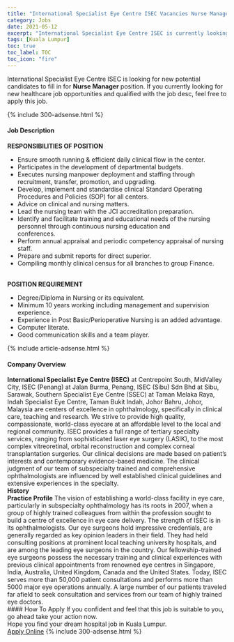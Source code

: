 ```yaml
---
title: "International Specialist Eye Centre ISEC Vacancies Nurse Manager" 
category: Jobs 
date: 2021-05-12 
excerpt: "International Specialist Eye Centre ISEC is currently looking for suitable person to fill in the Nurse Manager which positioned at Kuala Lumpur" 
tags: [Kuala Lumpur] 
toc: true 
toc_label: TOC 
toc_icon: "fire" 
--- 
```


<p>International Specialist Eye Centre ISEC is looking for new potential candidates to fill in for <b>Nurse Manager</b> position. If you currently looking for new healthcare job opportunities and qualified with the job desc, feel free to apply this job.
</p>{% include 300-adsense.html %} 
<div><div><h4>Job Description</h4></div><div><div><span><div><div><div><strong>RESPONSIBILITIES OF POSITION&#160;</strong></div><ul><li>Ensure smooth running &amp; efficient daily clinical flow in the center.</li><li>Participates in the development of departmental budgets.&#160;&#160;&#160;&#160;&#160;&#160;&#160;&#160;&#160;&#160;</li><li>Executes nursing manpower deployment and staffing through recruitment, transfer, promotion, and upgrading.&#160;&#160;</li><li>Develop, implement and standardise clinical Standard Operating Procedures and Policies (SOP) for all centers.</li><li>Advice on clinical and nursing matters.</li><li>Lead the nursing team with the JCI accreditation preparation.</li><li>Identify and facilitate training and educational needs of the nursing personnel through continuous nursing education and conferences.&#160;&#160;&#160;&#160;&#160;&#160;&#160;&#160;&#160;&#160;&#160;&#160;&#160;&#160;</li><li>Perform annual appraisal and periodic competency appraisal of nursing staff.&#160;&#160;&#160;&#160;&#160;&#160;</li><li>Prepare and submit reports for direct superior.</li><li>Compiling monthly clinical census for all branches to group Finance.</li></ul><div><br><strong>POSITION REQUIREMENT</strong></div><ul><li>Degree/Diploma in Nursing or its equivalent.</li><li>Minimum 10 years working including management and supervision experience.</li><li>Experience in Post Basic/Perioperative Nursing is an added advantage.&#160;&#160;</li><li>Computer literate.</li><li>Good communication skills and a team player.&#160;&#160;&#160;&#160;&#160;&#160;&#160;&#160;&#160;&#160;&#160;&#160;&#160;&#160;&#160;&#160;&#160;&#160;&#160;&#160;&#160;&#160;&#160;&#160;&#160;&#160;&#160;&#160;&#160;&#160;&#160;</li></ul></div></div></span></div></div></div> 
{% include article-adsense.html %} 
<div><div><h4>Company Overview</h4></div><div><div><span><div><div>
<div><strong>International Specialist Eye Centre (ISEC)</strong> at Centrepoint South,&#160;MidValley City, ISEC (Penang) at Jalan Burma, Penang, ISEC (Sibu) Sdn Bhd at Sibu, Sarawak, Southern Specialist Eye Centre (SSEC) at Taman Melaka Raya, Indah Specialist Eye Centre, Taman Bukit Indah, Johor Bahru, Johor, Malaysia are centers of excellence in ophthalmology, specifically in clinical care, teaching and research. We strive to provide high quality, compassionate, world-class eyecare at an affordable level to the local and regional community. ISEC provides a full range of tertiary specialty services, ranging from sophisticated laser eye surgery (LASIK), to the most complex vitreoretinal, orbital reconstruction and complex corneal transplantation surgeries. Our clinical decisions are made based on patient&#8217;s interests and contemporary evidence-based medicine. The clinical judgment of our team of subspecialty trained and comprehensive ophthalmologists are influenced by well established clinical guidelines and extensive experiences in the specialty.</div>
</div>
<div><strong>History</strong></div>
<div>
<div><strong>Practice Profile</strong> The vision of establishing a world-class facility in eye care, particularly in subspecialty ophthalmology has its roots in 2007, when a group of highly trained colleagues from within the profession sought to build a centre of excellence in eye care delivery. The strength of ISEC is in its ophthalmologists. Our eye surgeons hold impressive credentials, are generally regarded as key opinion leaders in their field. They had held consulting positions at prominent local teaching university hospitals, and are among the leading eye surgeons in the country. Our fellowship-trained eye surgeons possess the necessary training and clinical experiences with previous clinical appointments from renowned eye centres in Singapore, India, Australia, United Kingdom, Canada and the United States. Today, ISEC serves more than 50,000 patient consultations and performs more than 5000 major eye operations annually. A large number of our patients traveled far afield to seek consultation and services from our team of highly trained eye doctors.</div>
</div></div></span></div></div></div> 
#### How To Apply 
If you confident and feel that this job is suitable to you, go ahead take your action now. <br/> 
Hope you find your dream hospital job in Kuala Lumpur. <br/> 
<a href="https://www.jobstreet.com.my/en/job/nurse-manager-4548411?jobId=jobstreet-my-job-4548411" class="btn btn--warning" target="_blank" rel="nofollow noopenner">Apply Online</a> 
{% include 300-adsense.html %} 